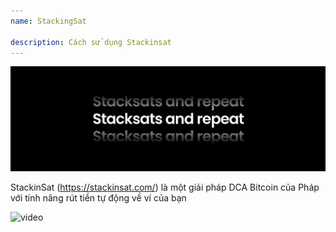 ```yaml
---
name: StackingSat

description: Cách sử dụng Stackinsat
---
```


![cover](assets/cover.webp)

StackinSat (https://stackinsat.com/) là một giải pháp DCA Bitcoin của Pháp với tính năng rút tiền tự động về ví của bạn

![video](https://www.youtube.com/watch?v=mpT3kJDfRVw)